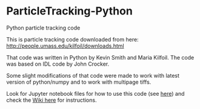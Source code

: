 # ParticleTracking-Python
Python particle tracking code

This is particle tracking code downloaded from here: http://people.umass.edu/kilfoil/downloads.html

That code was written in Python by Kevin Smith and Maria Kilfoil. The code was based on IDL code by John Crocker. 

Some slight modifications of that code were made to work with latest version of python/numpy and to work with multipage tiffs. 

Look for Jupyter notebook files for how to use this code (see [here](http://nbviewer.jupyter.org/github/rmcgorty/ParticleTracking-Python/blob/a8a677908e6d62b921da624cb81612a4cb185a1f/jupyter_notebooks/Particle%20Tracking%20--%20DEMONSTRATION,%20TUTORIAL.ipynb)) and check the [Wiki here](https://github.com/rmcgorty/ParticleTracking-Python/wiki/Short-Guide-to-Particle-Tracking) for instructions. 
